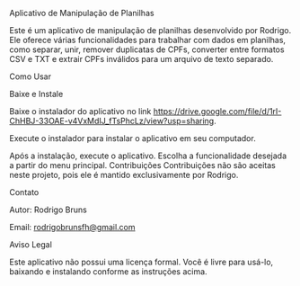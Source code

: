 Aplicativo de Manipulação de Planilhas

Este é um aplicativo de manipulação de planilhas desenvolvido por Rodrigo. Ele oferece várias funcionalidades para trabalhar com dados em planilhas, como separar, unir, remover duplicatas de CPFs, converter entre formatos CSV e TXT e extrair CPFs inválidos para um arquivo de texto separado.

Como Usar

Baixe e Instale


Baixe o instalador do aplicativo no link https://drive.google.com/file/d/1rI-ChHBJ-33OAE-v4VxMdIJ_fTsPhcLz/view?usp=sharing.

Execute o instalador para instalar o aplicativo em seu computador.


Após a instalação, execute o aplicativo.
Escolha a funcionalidade desejada a partir do menu principal.
Contribuições
Contribuições não são aceitas neste projeto, pois ele é mantido exclusivamente por Rodrigo.


Contato

Autor: Rodrigo Bruns

Email: rodrigobrunsfh@gmail.com


Aviso Legal

Este aplicativo não possui uma licença formal. Você é livre para usá-lo, baixando e instalando conforme as instruções acima.
